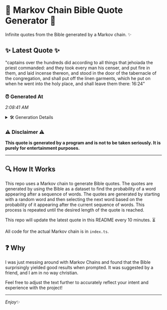 # 📖 Markov Chain Bible Quote Generator 📖

Infinite quotes from the Bible generated by a Markov chain. ✨

## ✨ Latest Quote ✨
"captains over the hundreds did according to all things that jehoiada the priest commanded: and they took every man his censer, and put fire in them, and laid incense thereon, and stood in the door of the tabernacle of the congregation, and shall put off the linen garments, which he put on when he went into the holy place, and shall leave them there: 16:24"

### ⏰ Generated At
*2:08:41 AM*

<details>
    <summary>🛠️ Generation Details</summary>
    <p>
        <strong>🌱 Seed:</strong> captains<br>
        <strong>🔄 Iterations:</strong> 64<br>
        <strong>📜 Context History:</strong><br>[ captains ]: over<br>[ captains, over ]: the<br>[ captains, over, the ]: hundreds<br>[ captains, over, the, hundreds ]: did<br>[ captains, over, the, hundreds, did ]: according<br>[ captains, over, the, hundreds, did, according ]: to<br>[ over, the, hundreds, did, according, to ]: all<br>[ the, hundreds, did, according, to, all ]: things<br>[ hundreds, did, according, to, all, things ]: that<br>[ did, according, to, all, things, that ]: jehoiada<br>[ according, to, all, things, that, jehoiada ]: the<br>[ to, all, things, that, jehoiada, the ]: priest<br>[ all, things, that, jehoiada, the, priest ]: commanded:<br>[ things, that, jehoiada, the, priest, commanded: ]: and<br>[ that, jehoiada, the, priest, commanded:, and ]: they<br>[ jehoiada, the, priest, commanded:, and, they ]: took<br>[ the, priest, commanded:, and, they, took ]: every<br>[ priest, commanded:, and, they, took, every ]: man<br>[ commanded:, and, they, took, every, man ]: his<br>[ and, they, took, every, man, his ]: censer,<br>[ they, took, every, man, his, censer, ]: and<br>[ took, every, man, his, censer,, and ]: put<br>[ every, man, his, censer,, and, put ]: fire<br>[ man, his, censer,, and, put, fire ]: in<br>[ his, censer,, and, put, fire, in ]: them,<br>[ censer,, and, put, fire, in, them, ]: and<br>[ and, put, fire, in, them,, and ]: laid<br>[ put, fire, in, them,, and, laid ]: incense<br>[ fire, in, them,, and, laid, incense ]: thereon,<br>[ in, them,, and, laid, incense, thereon, ]: and<br>[ them,, and, laid, incense, thereon,, and ]: stood<br>[ and, laid, incense, thereon,, and, stood ]: in<br>[ laid, incense, thereon,, and, stood, in ]: the<br>[ incense, thereon,, and, stood, in, the ]: door<br>[ thereon,, and, stood, in, the, door ]: of<br>[ and, stood, in, the, door, of ]: the<br>[ stood, in, the, door, of, the ]: tabernacle<br>[ in, the, door, of, the, tabernacle ]: of<br>[ the, door, of, the, tabernacle, of ]: the<br>[ door, of, the, tabernacle, of, the ]: congregation,<br>[ of, the, tabernacle, of, the, congregation, ]: and<br>[ the, tabernacle, of, the, congregation,, and ]: shall<br>[ tabernacle, of, the, congregation,, and, shall ]: put<br>[ of, the, congregation,, and, shall, put ]: off<br>[ the, congregation,, and, shall, put, off ]: the<br>[ congregation,, and, shall, put, off, the ]: linen<br>[ and, shall, put, off, the, linen ]: garments,<br>[ shall, put, off, the, linen, garments, ]: which<br>[ put, off, the, linen, garments,, which ]: he<br>[ off, the, linen, garments,, which, he ]: put<br>[ the, linen, garments,, which, he, put ]: on<br>[ linen, garments,, which, he, put, on ]: when<br>[ garments,, which, he, put, on, when ]: he<br>[ which, he, put, on, when, he ]: went<br>[ he, put, on, when, he, went ]: into<br>[ put, on, when, he, went, into ]: the<br>[ on, when, he, went, into, the ]: holy<br>[ when, he, went, into, the, holy ]: place,<br>[ he, went, into, the, holy, place, ]: and<br>[ went, into, the, holy, place,, and ]: shall<br>[ into, the, holy, place,, and, shall ]: leave<br>[ the, holy, place,, and, shall, leave ]: them<br>[ holy, place,, and, shall, leave, them ]: there:<br>[ place,, and, shall, leave, them, there: ]: 16:24<br>
    </p>
</details>

### ⚠️ Disclaimer ⚠️
**This quote is generated by a program and is not to be taken seriously. It is purely for entertainment purposes.**

---

## 🔍 How It Works

This repo uses a Markov chain to generate Bible quotes. The quotes are generated by using the Bible as a dataset to find the probability of a word appearing after a sequence of words. The quotes are generated by starting with a random word and then selecting the next word based on the probability of it appearing after the current sequence of words. This process is repeated until the desired length of the quote is reached.

This repo will update the latest quote in this README every 10 minutes. ⏳

All code for the actual Markov chain is in `index.ts`.

## ❓ Why

I was just messing around with Markov Chains and found that the Bible surprisingly yielded good results when prompted. 
It was suggested by a friend, and I am in no way christian.

Feel free to adjust the text further to accurately reflect your intent and experience with the project!

---

*Enjoy*✨
